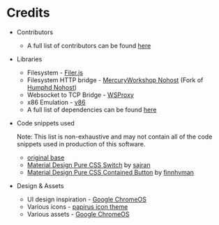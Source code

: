 # Credits

-   Contributors

    -   A full list of contributors can be found [here](https://github.com/MercuryWorkshop/anuraOS/graphs/contributors)

-   Libraries

    -   Filesystem - [Filer.js](https://filer.js.org/)
    -   Filesystem HTTP bridge - [MercuryWorkshop Nohost](https://github.com/MercuryWorkshop/nohost) (Fork of [Humphd Nohost](https://github.com/humphd/nohost))
    -   Websocket to TCP Bridge - [WSProxy](https://github.com/herenow/wsProxy)
    -   x86 Emulation - [v86](https://copy.sh/v86/)
    -   A full list of dependencies can be found [here](https://github.com/MercuryWorkshop/anuraOS/network/dependencies)

-   Code snippets used

    Note: This list is non-exhaustive and may not contain all of the code snippets used in production of this software.

    -   [original base](https://gist.github.com/chwkai/290488)
    -   [Material Design Pure CSS Switch](https://codepen.io/sajran/pen/dMKvpb) by [sajran](https://codepen.io/sajran)
    -   [Material Design Pure CSS Contained Button](https://codepen.io/finnhvman/pen/MQyJxV) by [finnhvman](https://codepen.io/finnhvman)

-   Design & Assets

    -   UI design inspiration - [Google ChromeOS](https://www.google.com/chromebook/chrome-os/)
    -   Various icons - [papirus icon theme](https://github.com/PapirusDevelopmentTeam/papirus-icon-theme)
    -   Various assets - [Google ChromeOS](https://www.google.com/chromebook/chrome-os/)
